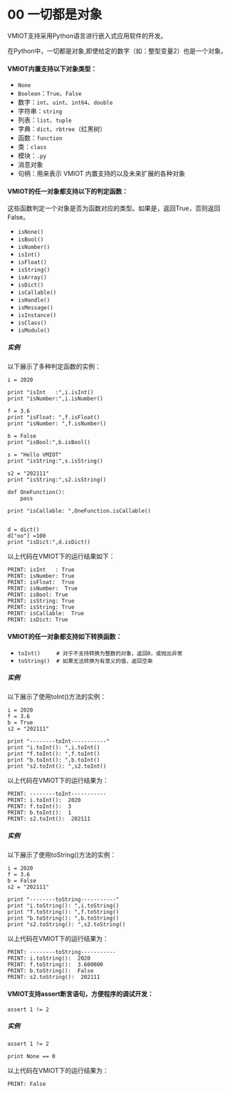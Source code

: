 # 00 一切都是对象

VMIOT支持采用Python语言进行嵌入式应用软件的开发。 

在Python中，一切都是对象,即使给定的数字（如：整型变量2）也是一个对象。 

#### **VMIOT内置支持以下对象类型：**

* ``None``
* ``Boolean``：``True``、``False``
* 数字：``int``、``uint``、``int64``、``double``
* 字符串：``string``
* 列表：``list``、``tuple``
* 字典：``dict``、``rbtree``（红黑树）
* 函数：``function``
* 类：``class``
* 模块：``.py``
* 消息对象
* 句柄：用来表示 VMIOT 内置支持的以及未来扩展的各种对象

#### **VMIOT的任一对象都支持以下的判定函数：** 

这些函数判定一个对象是否为函数对应的类型。如果是，返回True，否则返回False。
* ``isNone()``
* ``isBool()``
* ``isNumber()``
* ``isInt()``
* ``isFloat()``
* ``isString()``
* ``isArray()``
* ``isDict()``
* ``isCallable()``
* ``isHandle()``
* ``isMessage()``
* ``isInstance()``
* ``isClass()``
* ``isModule()``

##### **实例** 

以下展示了多种判定函数的实例：
```
i = 2020

print "isInt   :",i.isInt()
print "isNumber:",i.isNumber()

f = 3.6
print "isFloat: ",f.isFloat()
print "isNumber: ",f.isNumber()

b = False
print "isBool:",b.isBool()

s = "Hello VMIOT"
print "isString:",s.isString()

s2 = "202111"
print "isString:",s2.isString()

def OneFunction():
	pass

print "isCallable: ",OneFunction.isCallable()


d = dict()
d["oo"] =100
print "isDict:",d.isDict()
```
以上代码在VMIOT下的运行结果如下：
```
PRINT: isInt   : True
PRINT: isNumber: True
PRINT: isFloat:  True
PRINT: isNumber:  True
PRINT: isBool: True
PRINT: isString: True
PRINT: isString: True
PRINT: isCallable:  True
PRINT: isDict: True
```

#### **VMIOT的任一对象都支持如下转换函数：** 

* ``toInt()     # 对于不支持转换为整数的对象，返回0，或抛出异常``
* ``toString()  # 如果无法转换为有意义的值，返回空串``
  

##### **实例** 

以下展示了使用toInt()方法的实例：
```
i = 2020
f = 3.6
b = True
s2 = "202111"

print "--------toInt-----------"
print "i.toInt(): ",i.toInt()
print "f.toInt(): ",f.toInt()
print "b.toInt(): ",b.toInt()
print "s2.toInt(): ",s2.toInt()
```
以上代码在VMIOT下的运行结果为：
```
PRINT: --------toInt-----------
PRINT: i.toInt():  2020
PRINT: f.toInt():  3
PRINT: b.toInt():  1
PRINT: s2.toInt():  202111
```
##### **实例** 

以下展示了使用toString()方法的实例：
```
i = 2020
f = 3.6
b = False
s2 = "202111"

print "--------toString-----------"
print "i.toString(): ",i.toString()
print "f.toString(): ",f.toString()
print "b.toString(): ",b.toString()
print "s2.toString(): ",s2.toString()
```
以上代码在VMIOT下的运行结果为：
```
PRINT: --------toString-----------
PRINT: i.toString():  2020
PRINT: f.toString():  3.600000
PRINT: b.toString():  False
PRINT: s2.toString():  202111
```
#### **VMIOT支持assert断言语句，方便程序的调试开发：** 

``assert 1 != 2`` 

##### **实例** 

```
assert 1 != 2

print None == 0
```
以上代码在VMIOT下的运行结果为：

``PRINT: False``